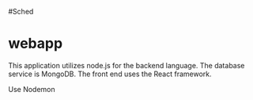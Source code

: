 #Sched
# webapp
This application utilizes node.js for the backend language. The database service is MongoDB. The front end uses the React framework.

Use Nodemon
